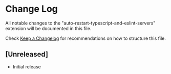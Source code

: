 # Change Log

All notable changes to the "auto-restart-typescript-and-eslint-servers" extension will be documented in this file.

Check [Keep a Changelog](http://keepachangelog.com/) for recommendations on how to structure this file.

## [Unreleased]

- Initial release